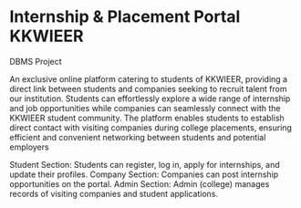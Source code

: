 # Internship & Placement Portal KKWIEER
DBMS Project


An exclusive online platform catering to students of KKWIEER, providing a direct link between students and companies seeking to recruit talent from our institution. Students can effortlessly explore a wide range of internship and job opportunities while companies can seamlessly connect with the KKWIEER student community. The platform enables students to establish direct contact with visiting companies during college placements, ensuring efficient and convenient networking between students and potential employers

Student Section: Students can register, log in, apply for internships, and update their profiles.
Company Section: Companies can post internship opportunities on the portal.
Admin Section: Admin (college) manages records of visiting companies and student applications.

